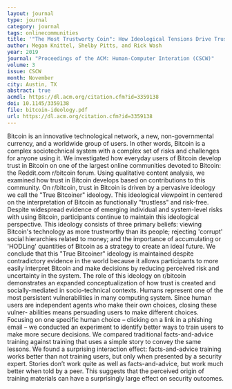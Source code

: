 ```yaml
---
layout: journal
type: journal
category: journal
tags: onlinecommunities
title: '"The Most Trustworty Coin": How Ideological Tensions Drive Trust in Bitcoin'
author: Megan Knittel, Shelby Pitts, and Rick Wash 
year: 2019
journal: "Proceedings of the ACM: Human-Computer Interation (CSCW)"
volume: 3
issue: CSCW
month: November
city: Austin, TX
abstract: true
acmdl: https://dl.acm.org/citation.cfm?id=3359138
doi: 10.1145/3359138
file: bitcoin-ideology.pdf
url: https://dl.acm.org/citation.cfm?id=3359138
---
```


<!-- 
file: ""
acmdl: 
doi: 
osf: 
 -->


Bitcoin is an innovative technological network, a new, non-governmental currency, and a worldwide group of users. In
other words, Bitcoin is a complex sociotechnical system with a complex set of risks and challenges for anyone using it.
We investigated how everyday users of Bitcoin develop trust in Bitcoin on one of the largest online communities devoted
to Bitcoin: the Reddit.com r/bitcoin forum. Using qualitative content analysis, we examined how trust in Bitcoin
develops based on contributions to this community. On r/bitcoin, trust in Bitcoin is driven by a pervasive ideology we
call the "True Bitcoiner" ideology. This ideological viewpoint in centered on the interpretation of Bitcoin as
functionally "trustless" and risk-free. Despite widespread evidence of emerging individual and system-level risks with
using Bitcoin, participants continue to maintain this ideological perspective. This ideology consists of three primary
beliefs: viewing Bitcoin's technology as more trustworthy than its people; rejecting 'corrupt' social hierarchies
related to money; and the importance of accumulating or 'HODLing' quantities of Bitcoin as a strategy to create an ideal
future. We conclude that this "True Bitcoiner" ideology is maintained despite contradictory evidence in the world
because it allows participants to more easily interpret Bitcoin and make decisions by reducing perceived risk and
uncertainty in the system. The role of this ideology on r/bitcoin demonstrates an expanded conceptualization of how
trust is created and socially-mediated in socio-technical contexts.
Humans represent one of the most persistent vulnerabilities in many computing system. Since human users are independent agents who make their own choices, closing these vulner- abilities means persuading users to make different choices. Focusing on one specific human choice – clicking on a link in a phishing email – we conducted an experiment to identify better ways to train users to make more secure decisions. We compared traditional facts-and-advice training against training that uses a simple story to convey the same lessons. We found a surprising interaction effect: facts-and-advice training works better than not training users, but only when presented by a security expert. Stories don’t work quite as well as facts-and-advice, but work much better when told by a peer. This suggests that the perceived origin of training materials can have a surprisingly large effect on security outcomes.
